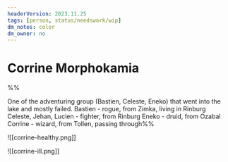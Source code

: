 ```yaml
---
headerVersion: 2023.11.25
tags: [person, status/needswork/wip]
dm_notes: color
dm_owner: no
---
```

# Corrine Morphokamia

%% 

One of the adventuring group (Bastien, Celeste, Eneko) that went into the lake and mostly failed. 
Bastien - rogue, from Zimka, living in Rinburg
Celeste, Jehan, Lucien - fighter, from Rinburg
Eneko - druid, from Ozabal
Corrine - wizard, from Tollen, passing through%%

![[corrine-healthy.png]]

![[corrine-ill.png]]